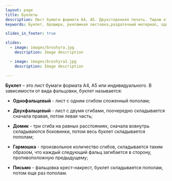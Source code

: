 ```yaml
---
layout: page
title: Буклеты
description: Лист бумаги формата А4, А5. Двухсторонняя печать. Тираж от 1 штуки. 
keywords: Буклет, брошюра, рекламная листовка,раздаточный материал, однофальцевый, двухфальцевый, домик, гармошка, письмо.

slides_in_footer: true

slides:
  - image: images/broshyra.jpg
    description: Image description

  - image: images/broshyra2.jpg
    description: Image description

---
```



**Буклет** – это лист бумаги формата А4, А5 или индивидуального. В зависимости от вида фальцовки, буклет называется: 

 


 - **Однофальцевый** -
   лист с одним сгибом сложенный пополам;
 
 - **Двухфальцевый** -
   лист с двумя сгибами, поочередно складывается сначала правая, потом левая часть;
 
 - **Домик** -
   три сгиба на равных расстояниях, сначала вовнутрь складываются боковинки, потом весь буклет складывается пополам;
 
 - **Гармошка** -
   произвольное количество сгибов, складывается таким образом, что каждый следующий фальц загибается в сторону, противоположную предыдущему;
 
 - **Письмо** -
   фальцовка крест-накрест, буклет складывается пополам, потом еще раз пополам.
 
  
